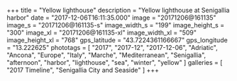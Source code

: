 +++
title = "Yellow lighthouse"
description = "Yellow lighthouse at Senigallia harbor"
date = "2017-12-06T16:11:35.000"
image = "20171206@161135"
image_s = "20171206@161135-s"
image_width_s = "199"
image_height_s = "300"
image_xl = "20171206@161135-xl"
image_width_xl = "509"
image_height_xl = "768"
gps_latitude = "43.7224361166667"
gps_longitude = "13.222625"
phototags = [ "2017", "2017-12", "2017-12-06", "Adriatic", "Ancona", "Europe", "Italy", "Marche", "Mediterranean", "Senigallia", "afternoon", "harbor", "lighthouse", "sea", "winter", "yellow" ]
galleries = [ "2017 Timeline", "Senigallia City and Seaside" ]
+++

